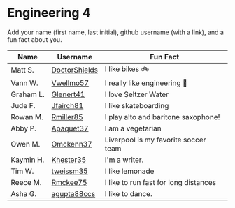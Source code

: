 # Engineering 4

Add your name (first name, last initial), github username (with a link), and a fun fact about you.

Name | Username | Fun Fact
--- | --- | ---
Matt S. | [DoctorShields](https://github.com/DoctorShields) | I like bikes :bike:
Vann W. | [Vwellmo57](https://github.com/vwellmo57) | I really like engineering :nut_and_bolt:
Graham L. | [Glenert41](https://github.com/glenert41) | I love Seltzer Water
Jude F. | [Jfairch81](https://github.com/jfairch81) | I like skateboarding
Rowan M. | [Rmiller85](https://github.com/rmiller85) | I play alto and baritone saxophone!
Abby P. | [Apaquet37](https://github.com/Apaquet37) | I am a vegetarian
Owen M. | [Omckenn37](https://github.com/omckenn37) | Liverpool is my favorite soccer team
Kaymin H. | [Khester35](https://github.com/khester35) | I'm a writer.
Tim W. |[tweissm35](https://github.com/tweissm35)| I like lemonade
Reece M. | [Rmckee75](https://github.com/rmckee75) |I like to run fast for long distances
Asha G. | [agupta88ccs](https://github.com/agupta88) | I like to dance. 

